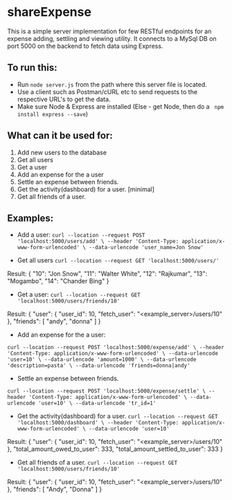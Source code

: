 # shareExpense
This is a simple server implementation for few RESTful endpoints for an expense adding, settling and viewing utility.
It connects to a MySql DB on port 5000 on the backend to fetch data using Express.

## To run this:
- Run `node server.js` from the path where this server file is located.
- Use a client such as Postman/cURL etc to send requests to the respective URL's to get the data.
- Make sure Node & Express are installed (Else - get Node, then do a ` npm install express --save`)

## What can it be used for:
1. Add new users to the database
2. Get all users
3. Get a user
4. Add an expense for the a user
5. Settle an expense between friends.
6. Get the activity(dashboard) for a user. [minimal]
7. Get all friends of a user.

## Examples:

* Add a user: 
`curl --location --request POST 'localhost:5000/users/add' \
--header 'Content-Type: application/x-www-form-urlencoded' \
--data-urlencode 'user_name=Jon Snow'`

* Get all users
`curl --location --request GET 'localhost:5000/users/'`

Result:
{
    "10": "Jon Snow",
    "11": "Walter White",
    "12": "Rajkumar",
    "13": "Mogambo",
    "14": "Chander Bing"
}

* Get a user:
`curl --location --request GET 'localhost:5000/users/friends/10'`

Result:
{
    "user": {
        "user_id": 10,
        "fetch_user": "<example_server>/users/10"
    },
    "friends": [
        "andy",
        "donna"
    ]
}

* Add an expense for the a user:

`curl --location --request POST 'localhost:5000/expense/add' \
--header 'Content-Type: application/x-www-form-urlencoded' \
--data-urlencode 'user=10' \
--data-urlencode 'amount=1000' \
--data-urlencode 'description=pasta' \
--data-urlencode 'friends=donna|andy'`

* Settle an expense between friends.

`curl --location --request POST 'localhost:5000/expense/settle' \
--header 'Content-Type: application/x-www-form-urlencoded' \
--data-urlencode 'user=10' \
--data-urlencode 'tr_id=1'`

* Get the activity(dashboard) for a user.
`curl --location --request GET 'localhost:5000/dashboard' \
--header 'Content-Type: application/x-www-form-urlencoded' \
--data-urlencode 'user=10'`

Result:
{
    "user": {
        "user_id": 10,
        "fetch_user": "<example_server>/users/10"
    },
    "total_amount_owed_to_user": 333,
    "total_amount_settled_to_user": 333
}

* Get all friends of a user.
`curl --location --request GET 'localhost:5000/users/friends/10'`

Result:
{
    "user": {
        "user_id": 10,
        "fetch_user": "<example_server>/users/10"
    },
    "friends": [
        "Andy",
        "Donna"
    ]
}

